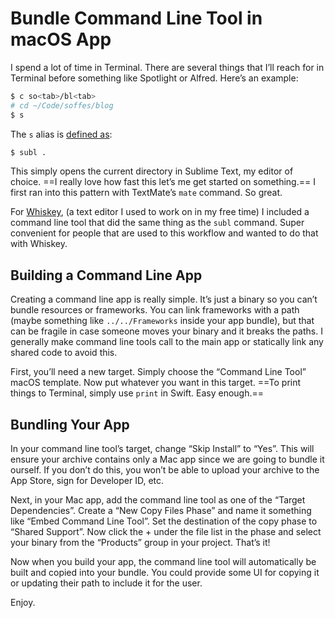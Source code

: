 # Bundle Command Line Tool in macOS App

I spend a lot of time in Terminal. There are several things that I’ll reach for in Terminal before something like Spotlight or Alfred. Here’s an example:

``` sh
$ c so<tab>/bl<tab>
# cd ~/Code/soffes/blog
$ s
```

The `s` alias is [defined as](https://github.com/soffes/dotfiles/blob/master/.zsh/aliases.zsh#L21):

``` sh
$ subl .
```

This simply opens the current directory in Sublime Text, my editor of choice. ==I really love how fast this let’s me get started on something.== I first ran into this pattern with TextMate’s `mate` command. So great.

For [Whiskey](https://usewhiskey.com), (a text editor I used to work on in my free time) I included a command line tool that did the same thing as the `subl` command. Super convenient for people that are used to this workflow and wanted to do that with Whiskey.

## Building a Command Line App

Creating a command line app is really simple. It’s just a binary so you can’t bundle resources or frameworks. You can link frameworks with a path (maybe something like `../../Frameworks` inside your app bundle), but that can be fragile in case someone moves your binary and it breaks the paths. I generally make command line tools call to the main app or statically link any shared code to avoid this.

First, you’ll need a new target. Simply choose the “Command Line Tool” macOS template. Now put whatever you want in this target. ==To print things to Terminal, simply use `print` in Swift. Easy enough.==

## Bundling Your App

In your command line tool’s target, change “Skip Install” to “Yes”. This will ensure your archive contains only a Mac app since we are going to bundle it ourself. If you don’t do this, you won’t be able to upload your archive to the App Store, sign for Developer ID, etc.

Next, in your Mac app, add the command line tool as one of the “Target Dependencies”. Create a “New Copy Files Phase” and name it something like “Embed Command Line Tool”. Set the destination of the copy phase to “Shared Support”. Now click the + under the file list in the phase and select your binary from the “Products” group in your project. That’s it!

Now when you build your app, the command line tool will automatically be built and copied into your bundle. You could provide some UI for copying it or updating their path to include it for the user.

Enjoy.
